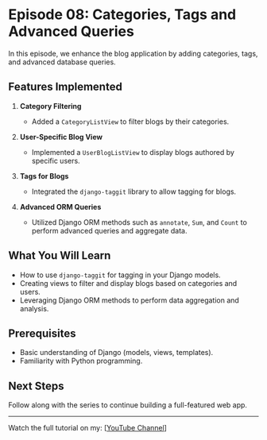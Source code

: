 # Episode 08: Categories, Tags and Advanced Queries


In this episode, we enhance the blog application by adding categories, tags, and advanced database queries.

## Features Implemented
1. **Category Filtering**  
   - Added a `CategoryListView` to filter blogs by their categories.

2. **User-Specific Blog View**  
   - Implemented a `UserBlogListView` to display blogs authored by specific users.

3. **Tags for Blogs**  
   - Integrated the `django-taggit` library to allow tagging for blogs.

4. **Advanced ORM Queries**  
   - Utilized Django ORM methods such as `annotate`, `Sum`, and `Count` to perform advanced queries and aggregate data.

## What You Will Learn
- How to use `django-taggit` for tagging in your Django models.
- Creating views to filter and display blogs based on categories and users.
- Leveraging Django ORM methods to perform data aggregation and analysis.

## Prerequisites
- Basic understanding of Django (models, views, templates).
- Familiarity with Python programming.

## Next Steps
Follow along with the series to continue building a full-featured web app. 

---

Watch the full tutorial on my: [[YouTube Channel](https://www.youtube.com/@byroncodes)]

